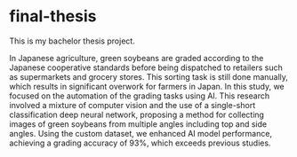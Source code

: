 # final-thesis
This is my bachelor thesis project. 

In Japanese agriculture, green soybeans are graded according to the Japanese cooperative standards before being dispatched to retailers such as supermarkets and grocery stores. This sorting task is still done manually, which results in significant overwork for farmers in Japan. In this study, we focused on the automation of the grading tasks using AI.  This research involved  a mixture of computer vision and the use of a single-short classification deep neural network, proposing a method for collecting images of green soybeans from multiple angles including top and side angles. Using the custom dataset, we enhanced AI model performance, achieving a grading accuracy of 93%, which exceeds previous studies.

